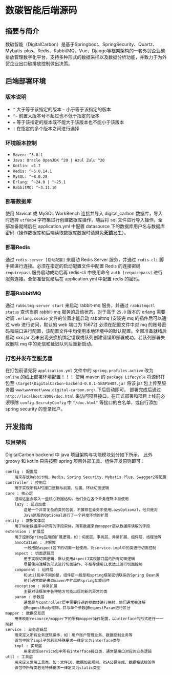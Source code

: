 # 数碳智能后端源码
## 摘要与简介
数碳智能（DigitalCarbon）是基于Springboot、SpringSecurity、Quartz、Mybatis-plus、Redis、RabbitMQ、Vue、Django等框架架构的一套外贸企业碳排放管理数字化平台，支持多种形式的数据采样以及数据分析功能，并致力于为外贸企业出口碳排放控制做出决策。

## 后端部署环境
### 版本说明
- `^` 大于等于该指定的版本 `~` 小于等于该指定的版本
- `^~` 前置大版本号不超过也不低于指定的版本
- `=` 等于该指定的版本既不能大于该版本也不能小于该版本
- `|` 在指定的多个版本之间进行选择

### 环境版本控制
- `Maven: ^3.8.1`
- `Java: Oracle OpenJDK ^20 | Azul Zulu ^20`
- `Kotlin: =1.7`
- `Redis: ^~5.0.14.1`
- `MySQL: ^~8.0.28`
- `Erlang: ^~24.0 | ^~25.1`
- `RabbitMQ: ^~3.11.10`

### 部署数据库
使用 Navicat 或 MySQL WorkBench 连接并导入 digital_carbon 数据库，导入时选择 `utf8mb4` 字符集进行创建数据库操作，随后将 sql 文件进行导入操作。全部准备就绪后在 application.yml 中配置 datasource 下的数据库用户名与数据库密码（操作数据库和后端读取数据库数据时请避免**死锁**发生）。

### 部署Redis
通过 `redis-server [启动配置]` 来启动 Redis Server 服务，并通过 `redis-cli` 脚手架进行连接。必须在指定的启动配置文件中配置 Redis 的连接密码 `requirepass` 服务启动成功后再 redis-cli 中使用命令 `auth [requirepass]` 进行服务连接。全部准备就绪后在 application.yml 中配置 redis 的密码。

### 部署RabbitMQ
通过 `rabbitmq-server start` 来启动 rabbit-mq 服务，并通过 `rabbitmqctl status` 查询当前 rabbit-mq 服务的启动状态，对于高于 `25.0` 版本的 erlang 需要对调 `.erlang.cookie` 文件的位置才能启动 rabbitmq (安装完 mq 的插件后可以通过 web 进行访问，默认的 web 端口为 15672) 必须在配置文件中对 mq 的账号密码和端口进行配置，该配置文件中均使用本地环境中的默认配置。全部准备就绪后启动 xxx.jar 若未出现交换机绑定错误或队列创建错误即部署成功。若队列部署失败删除 mq 中的死信和延迟队列后重新启动。 

### 打包并发布至服务器
在打包前请先将 `application.yml` 文件中的 `spring.profiles.active` 改为 `online` 的线上部署环境配置！！！
使用 maven 的 `package Lifecycle` 将源码打包至 `\target\DigitalCarbon-backend-0.0.1-SNAPSHOT.jar` 将该 jar 包上传至服务器 `www\wwwroot\www.digital-carbon.org\` 下后启动即可。
部署完成后通过 `http://localhost:8080/doc.html` 来访问项目接口，在正式部署和项目上线前必须移除 `config.SecrutyConfig` 中 `"/doc.html"` 等接口的白名单，或自行添加 spring security 的登录账户。

## 开发指南
### 项目架构
DigitalCarbon backend 中 java 项目架构与功能模块划分如下所示， 此外 groovy 和 kotlin 只需按照 spring 项目外部工具、组件开发原则即可：

```text
config : 配置层
    用来存放RabbitMQ、Redis、Spring Security、Mybatis Plus、Swagger2等配置
controller : 控制层
    用于实现所有API接口逻辑与前置、后置、环绕切面逻辑
core : 核心层
    通常这里会写入一些核心数据结构，他们会在各个业务逻辑中被使用
    lazy : 延迟加载
        这是一个非常复杂的类的包装，不推荐在业务中使用LazyOptional，他只是对
        Java原版的Optional进行了一个并发环境的扩展
entity : 数据实体层
    用于映射数据库中所有的字段实体，所有数据来自mapper层从数据库读取的字段
extension : 扩展层
    用于控制Spring应用的扩展逻辑，如：切面层、事务层、异常扩展、组件层、线程池等
    annotation : 注解库
        一般搭配aspect包下的切面一起使用，对service.impl中的类进行切面控制
    aspect : 切面逻辑层
        用于实现切面逻辑，默认使用AspectJ实现接口层的所有切面逻辑
        尽量使用注解的形式进行切面操作，不推荐使用EL表达式进行切面控制
    component : 组件层
        和util包中不同的是，组件层一般是和spring框架密切联系的Spring Bean类
        他们通常都是来自maven中扩展的spring功能组件
    exception : 异常扩展
        主要对该框架中各种地方可能出现的新的异常的类
    param : 参数层
        通常是与controller层中需要传递的参数体进行映射，他们通常被注解
        @RequestBody修饰，并与单个参数@RequestParam进行区分 
mapper : 数据交互层
    用来映射resource/mapper下的所有mapper操作配置，以interface的形式进行一一映射
service : 业务逻辑层
    用来定义所有业务逻辑操作，如：用户账户管理业务、数据控制业务等
    该包中除了impl子包若无特殊要求一律定义为interface类型
    impl : 实现层
        用来实现service包中所有interface接口类，通常是接口对应的业务逻辑
util : 工具层
    用来定义常用工具类，如：文件IO、数据加密规则、RSA公钥生成、数据格式校验等
    该包中所有类若无特殊要求一律定义为static类型
```
